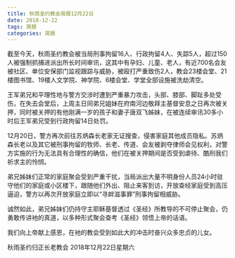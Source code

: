 ```yaml
---
title: 秋雨圣约教会简报12月22日
date: 2018-12-22
tags: 简报
categories: 简报
---
```

截至今天，秋雨圣约教会被当局刑事拘留16人、行政拘留4人、失踪5人，超过150人被强制抓捕进派出所长时间审讯，这其中有孕妇、儿童、老人，有近700名会友被社区、单位安保部门监视跟踪与威胁，被殴打严重致伤2人，教会23楼会堂、21楼图书馆、19楼人文学院、神学院、6楼会堂、学堂全部设施被洗劫清空。

王军弟兄和平理性地与警方交涉时遭到严重暴力攻击，头部、膝部、脚趾多处受伤，在失去会堂后，上周主日同弟兄姐妹在府南河边敬拜主基督安息之日再次被关押，同时被关押的有他刚满一岁的孩子和妻子唐双飞姊妹，在被连续审讯30多小时后王军弟兄受到行政拘留14日处罚。

12月20日，警方再次前往苏炳森长老家无证搜查，侵害家庭其他成员隐私。苏炳森长老以及其它被刑事拘留的牧师、长老、传道、会友被剥夺律师会见权利，对警方实施的行为无法具有合理性的确信，他们在被关押期间是否受到虐待、酷刑我们祈求主的怜悯。

弟兄姊妹们正常的家庭聚会受到严重干扰，当局派出大量不明身份人员24小时驻守他们的家庭或小区楼下，跟随他们外出、阻止来客到访，开放查经家庭受到高压逼迫，警方以再次开放家庭立即以“寻衅滋事罪”刑事拘留相威胁。

诚然如此，弟兄姊妹们仍持守主耶稣基督透过《圣经》所教导的不可停止聚会，仍勇敢传讲衪的真道，以多种形式聚会查考《圣经》领悟上帝的话语。

我们向上帝献上感恩，在衪的教会受到如此大的冲击时奋兴众多忠贞的儿女。

秋雨圣约归正长老教会
2018年12月22日星期六